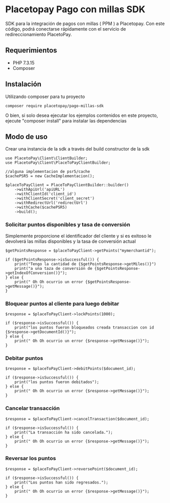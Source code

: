 # Placetopay Pago con millas SDK
SDK para la integración de pagos con millas ( PPM ) a Placetopay.
Con este código, podrá conectarse rápidamente con el servicio de redireccionamiento PlacetoPay.


## Requerimientos

* PHP 7.3.15
* Composer

## Instalación

Utilizando composer para tu proyecto

```
composer require placetopay/pago-millas-sdk
```

O bien, si solo desea ejecutar los ejemplos contenidos en este proyecto, 
ejecute "composer install" para instalar las dependencias

## Modo de uso

Crear una instancia de la sdk a través del build constructor de la sdk

```
use PlacetoPay\Client\ClientBuilder;
use PlacetoPay\Client\PlaceToPayClientBuilder;

//alguna implementacion de psr5/cache
$cachePSR5 = new CacheImplementacion();

$placeToPayClient = PlaceToPayClientBuilder::builder()
    ->withApiUrl('apiURL')
    ->withClientId('client_id')
    ->withClientSecret('client_secret')
    ->withRedirectUrl('redirectUrl')
    ->withCache($cachePSR5)
    ->build();
```

### Solicitar puntos disponibles y tasa de conversión

Simplemente proporcione el identificador del cliente y si es exitoso 
le devolverá las millas disponibles y la tasa de conversión actual

```
$getPointsResponse = $placeToPayClient->getPoints("mymerchantid");

if ($getPointsResponse->isSuccessful()) {
    print("Tengo la cantidad de {$getPointsResponse->getMiles()}")
    print("a una taza de conversión de {$getPointsResponse->getIndexOfConversion()}");
} else {
    print(" Oh Oh ocurrio un error {$getPointsResponse->getMessage()}");
}
```

### Bloquear puntos al cliente para luego debitar

```
$response = $placeToPayClient->lockPoints(1000);

if ($response->isSuccessful()) {
    print("los puntos fueron bloqueados creada transaccion con id {$response->getDocumentId()}");
} else {
    print(" Oh Oh ocurrio un error {$response->getMessage()}");
}
```

### Debitar puntos

```
$response = $placeToPayClient->debitPoints($document_id);

if ($response->isSuccessful()) {
    print("los puntos fueron debitados");
} else {
    print(" Oh Oh ocurrio un error {$response->getMessage()}");
}
```

### Cancelar transacción

```
$response = $placeToPayClient->cancelTransaction($document_id);

if ($response->isSuccessful()) {
    print("La transacción ha sido cancelada.");
} else {
    print(" Oh Oh ocurrio un error {$response->getMessage()}");
}
```

### Reversar los puntos

```
$response = $placeToPayClient->reversePoint($document_id);

if ($response->isSuccessful()) {
    print("Los puntos han sido regresados.");
} else {
    print(" Oh Oh ocurrio un error {$response->getMessage()}");
}
```
